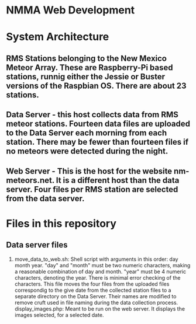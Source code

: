 # NMMA Web Development
# System Architecture
## RMS Stations belonging to the New Mexico Meteor Array. These are Raspberry-Pi based stations, runnig either the Jessie or Buster versions of the Raspbian OS. There are about 23 stations.
## Data Server - this host collects data from RMS meteor stations. Fourteen data files are uploaded to the Data Server each morning from each station. There may be fewer than fourteen files if no meteors were detected during the night.
## Web Server - This is the host for the website nm-meteors.net. It is a different host than the data server. Four files per RMS station are selected from the data server.  
# Files in this repository
## Data server files
1. move_data_to_web.sh: Shell script with arguments in this order: day month year. "day" and "month" must be two numeric characters, making a reasonable combination of day and month. "year" must be 4 numeric characters, denoting the year. There is minimal error checking of the characters. This file moves the four files from the uploaded files correspondig to the give date from the collected station files to a separate directory on the Data Server. Their names are modified to remove cruft used in file naming during the data collection process.
display_images.php: Meant to be run on the web server. It displays the images selected, for a selected date.
